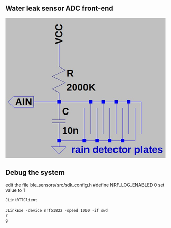 ## Water leak sensor ADC front-end
![](waterleak.jpg) 
## Debug the system

edit the file
ble_sensors/src/sdk_config.h
	#define NRF_LOG_ENABLED 0
set value to 1



	JLinkRTTClient
	
	JLinkExe -device nrf51822 -speed 1000 -if swd
	r
	g

